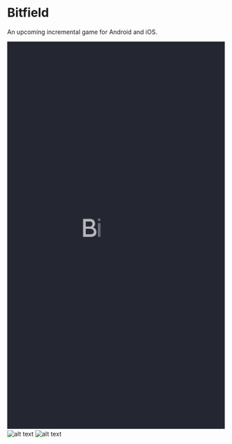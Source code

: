 # Bitfield

An upcoming incremental game for Android and iOS.

![alt text](screenshots/bitfield1.gif "")
![alt text](screenshots/bitfield2.gif "")
![alt text](screenshots/bitfield3.gif "")